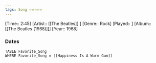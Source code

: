 ```yaml
---
tags: Song ⭐⭐⭐⭐⭐ 
---
```

[Time:: 2:45]
[Artist:: [[The Beatles]] ]
[Genre:: Rock]
[Played:: ]
[Album:: [[The Beatles (1968)]]]
[Year:: 1968]
### Dates
````dataview
TABLE Favorite_Song
WHERE Favorite_Song = [[Happiness Is A Warm Gun]]
````